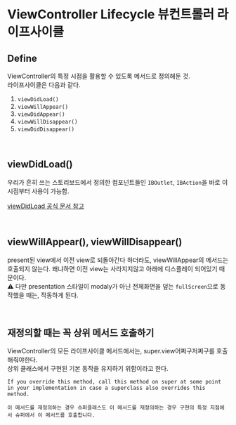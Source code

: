 # ViewController Lifecycle 뷰컨트롤러 라이프사이클

## Define
ViewController의 특정 시점을 활용할 수 있도록 메서드로 정의해둔 것.   
라이프사이클은 다음과 같다.
1. `viewDidLoad()`
2. `viewWillAppear()`
3. `viewDidAppear()`
4. `viewWillDisappear()`
5. `viewDidDisappear()`

</br>

## viewDidLoad()
우리가 흔히 쓰는 스토리보드에서 정의한 컴포넌트들인 `IBOutlet`, `IBAction`을 바로 이 시점부터 사용이 가능함.   

[viewDidLoad 공식 문서 참고](https://developer.apple.com/documentation/appkit/nsviewcontroller/1434476-viewdidload)

</br>

## viewWillAppear(), viewWillDisappear()
present된 view에서 이전 view로 되돌아간다 하더라도, viewWillAppear의 메서드는 호출되지 않는다.    왜냐하면 이전 view는 사라지지않고 아래에 디스플레이 되어있기 때문이다.   
⚠️ 다만 presentation 스타일이 modaly가 아닌 전체화면을 덮는 `fullScreen`으로 동작했을 때는, 작동하게 된다.

</br>

## 재정의할 때는 꼭 상위 메서드 호출하기
ViewController의 모든 라이프사이클 메서드에서는, super.view어쩌구저쩌구를 호출해줘야한다.   
상위 클래스에서 구현된 기본 동작을 유지하기 위함이라고 한다.
~~~
If you override this method, call this method on super at some point in your implementation in case a superclass also overrides this method.

이 메서드를 재정의하는 경우 슈퍼클래스도 이 메서드를 재정의하는 경우 구현의 특정 지점에서 슈퍼에서 이 메서드를 호출합니다.
~~~